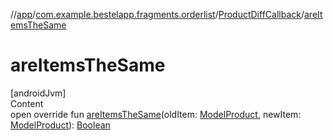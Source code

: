 //[app](../../index.md)/[com.example.bestelapp.fragments.orderlist](../index.md)/[ProductDiffCallback](index.md)/[areItemsTheSame](are-items-the-same.md)



# areItemsTheSame  
[androidJvm]  
Content  
open override fun [areItemsTheSame](are-items-the-same.md)(oldItem: [ModelProduct](../../com.example.bestelapp.data.product/-model-product/index.md), newItem: [ModelProduct](../../com.example.bestelapp.data.product/-model-product/index.md)): [Boolean](https://kotlinlang.org/api/latest/jvm/stdlib/kotlin/-boolean/index.html)  



